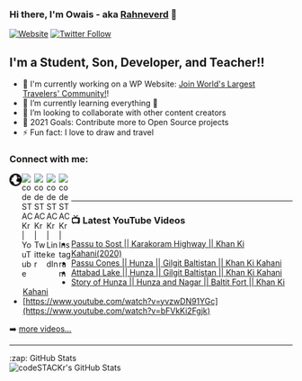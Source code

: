 ### Hi there, I'm Owais - aka [Rahneverd][website] 👋

[![Website](https://img.shields.io/website?label=rahneverd.roverdevs.net&style=for-the-badge&url=https%3A%2F%2Fcodestackr.com)](https://owais.rovermates.com)
[![Twitter Follow](https://img.shields.io/twitter/follow/OwaisKurt?color=1DA1F2&logo=twitter&style=for-the-badge)](https://twitter.com/intent/follow?original_referer=https%3A%2F%2Fgithub.com%2FOwaisKurt&screen_name=OwaisKurt)

## I'm a Student, Son, Developer, and Teacher!!

- 🔭 I'm currently working on a WP Website: [Join World's Largest Travelers' Community!][wpproject]!
- 🌱 I’m currently learning everything 🤣
- 👯 I’m looking to collaborate with other content creators
- 🥅 2021 Goals: Contribute more to Open Source projects
- ⚡ Fun fact: I love to draw and travel

### Connect with me:

[<img align="left" alt="codeSTACKr.com" width="22px" src="https://raw.githubusercontent.com/iconic/open-iconic/master/svg/globe.svg" />][website]
[<img align="left" alt="codeSTACKr | YouTube" width="22px" src="https://cdn.jsdelivr.net/npm/simple-icons@v3/icons/youtube.svg" />][youtube]
[<img align="left" alt="codeSTACKr | Twitter" width="22px" src="https://cdn.jsdelivr.net/npm/simple-icons@v3/icons/twitter.svg" />][twitter]
[<img align="left" alt="codeSTACKr | LinkedIn" width="22px" src="https://cdn.jsdelivr.net/npm/simple-icons@v3/icons/linkedin.svg" />][linkedin]
[<img align="left" alt="codeSTACKr | Instagram" width="22px" src="https://cdn.jsdelivr.net/npm/simple-icons@v3/icons/instagram.svg" />][instagram]

<br />
<br />

---

### 📺 Latest YouTube Videos

<!-- YOUTUBE:START -->

- [Passu to Sost || Karakoram Highway || Khan Ki Kahani(2020)](https://www.youtube.com/watch?v=4RgHqyCmuJc)
- [Passu Cones || Hunza || Gilgit Baltistan || Khan Ki Kahani](https://www.youtube.com/watch?v=47jLxcDqRFo)
- [Attabad Lake || Hunza || Gilgit Baltistan || Khan Ki Kahani](https://www.youtube.com/watch?v=2K0bHMp4W1g)
- [Story of Hunza || Hunza and Nagar || Baltit Fort || Khan Ki Kahani](https://www.youtube.com/watch?v=yp9HGxjgDNs)
- [https://www.youtube.com/watch?v=yvzwDN91YGc](https://www.youtube.com/watch?v=bFVkKi2Fgjk)
<!-- YOUTUBE:END -->

➡️ [more videos...](https://youtube.com/rahneverd)

---

  <summary>:zap: GitHub Stats</summary>

  <img align="left" alt="codeSTACKr's GitHub Stats" src="https://github-readme-stats.owaiskurt.vercel.app/api?username=owaiskurt&show_icons=true&hide_border=true" />

</details>

[website]: https://owais.roverdevs.net
[wpproject]: http://www.rovermates.com
[twitter]: https://twitter.com/OwaisKurt
[youtube]: https://youtube.com/OwaisKurt
[instagram]: https://instagram.com/OwaisKurt
[linkedin]: https://linkedin.com/in/OwaisKurt
